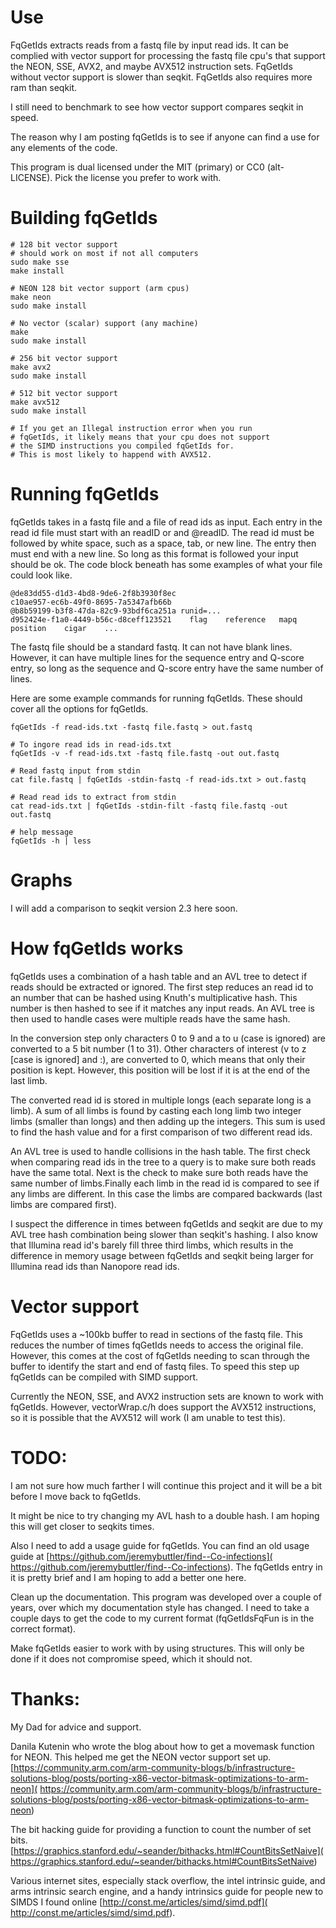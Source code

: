# Use

FqGetIds extracts reads from a fastq file by input read
  ids. It can be complied with vector support for
  processing the fastq file cpu's that support the NEON,
  SSE, AVX2, and maybe AVX512 instruction sets. FqGetIds
  without vector support is slower than seqkit. FqGetIds
  also requires more ram than seqkit.

I still need to benchmark to see how vector support
  compares seqkit in speed.

The reason why I am posting fqGetIds is to see if anyone
  can find a use for any elements of the code.

This program is dual licensed under the MIT (primary) or
  CC0 (alt-LICENSE). Pick the license you prefer to work
  with.

# Building fqGetIds

```
# 128 bit vector support
# should work on most if not all computers
sudo make sse
make install

# NEON 128 bit vector support (arm cpus)
make neon
sudo make install

# No vector (scalar) support (any machine)
make
sudo make install

# 256 bit vector support
make avx2
sudo make install

# 512 bit vector support
make avx512
sudo make install

# If you get an Illegal instruction error when you run
# fqGetIds, it likely means that your cpu does not support
# the SIMD instructions you compiled fqGetIds for.
# This is most likely to happend with AVX512.
```

# Running fqGetIds

fqGetIds takes in a fastq file and a file of read ids as
  input. Each entry in the read id file must start with
  an readID or and @readID. The read id must be followed by
  white space, such as a space, tab, or new line. The entry
  then must end with a new line. So long as this format is
  followed your input should be ok. The code block beneath
  has some examples of what your file could look like.

```
@de83dd55-d1d3-4bd8-9de6-2f8b3930f8ec
c10ae957-ec6b-49f0-8695-7a5347afb66b
@b8b59199-b3f8-47da-82c9-93bdf6ca251a runid=...
d952424e-f1a0-4449-b56c-d8ceff123521	flag	reference	mapq	position	cigar	 ...
```

The fastq file should be a standard fastq. It can not have
  blank lines. However, it can have multiple lines for the
  sequence entry and Q-score entry, so long as the sequence
  and Q-score entry have the same number of lines.

Here are some example commands for running fqGetIds. These
  should cover all the options for fqGetIds.

```
fqGetIds -f read-ids.txt -fastq file.fastq > out.fastq

# To ingore read ids in read-ids.txt
fqGetIds -v -f read-ids.txt -fastq file.fastq -out out.fastq

# Read fastq input from stdin
cat file.fastq | fqGetIds -stdin-fastq -f read-ids.txt > out.fastq

# Read read ids to extract from stdin
cat read-ids.txt | fqGetIds -stdin-filt -fastq file.fastq -out out.fastq

# help message
fqGetIds -h | less
```

# Graphs

I will add a comparison to seqkit version 2.3 here soon.

# How fqGetIds works

fqGetIds uses a combination of a hash table and an AVL tree
  to detect if reads should be extracted or ignored. The
  first step reduces an read id to an number that can be
  hashed using Knuth's multiplicative hash. This number is
  then hashed to see if it matches any input reads. An AVL
  tree is then used to handle cases were multiple reads
  have the same hash.

In the conversion step only characters 0 to 9 and a to u
  (case is ignored) are converted to a 5 bit number (1 to
  31). Other characters of interest (v to z [case is
  ignored] and :), are converted to 0, which means that
  only their position is kept. However, this position will
  be lost if it is at the end of the last limb.

The converted read id is stored in multiple longs (each
  separate long is a limb). A sum of all limbs is found by
  casting each long limb two integer limbs (smaller than
  longs) and then adding up the integers. This sum is used
  to find the hash value and for a first comparison of two
  different read ids.

An AVL tree is used to handle collisions in the hash table.
  The first check when comparing read ids in the tree to
  a query is to make sure both reads have the same total.
  Next is the check to make sure both reads have the same
  number of limbs.Finally each limb in the read id is
  compared to see if any limbs are different. In this case
  the limbs are compared backwards (last limbs are compared
  first).

I suspect the difference in times between fqGetIds and
  seqkit are due to my AVL tree hash combination being
  slower than seqkit's hashing. I also know that Illumina
  read id's barely fill three third limbs, which results in
  the difference in memory usage between fqGetIds and
  seqkit being larger for Illumina read ids than Nanopore
  read ids.

# Vector support

FqGetIds uses a ~100kb buffer to read in sections of the
  fastq file. This reduces the number of times fqGetIds
  needs to access the original file. However, this comes
  at the cost of fqGetIds needing to scan through the
  buffer to identify the start and end of fastq files.
  To speed this step up fqGetIds can be compiled with 
  SIMD support.

Currently the NEON, SSE, and AVX2 instruction sets are
  known to work with fqGetIds. However, vectorWrap.c/h
  does support the AVX512 instructions, so it is possible
  that the AVX512 will work (I am unable to test this).

# TODO:

I am not sure how much farther I will continue this
  project and it will be a bit before I move back to
  fqGetIds.

It might be nice to try changing my AVL hash to a double
  hash. I am hoping this will get closer to seqkits times.

Also I need to add a usage guide for fqGetIds. You can find
  an old usage guide at
  [https://github.com/jeremybuttler/find--Co-infections](
  https://github.com/jeremybuttler/find--Co-infections).
  The fqGetIds entry in it is pretty brief and I am hoping
  to add a better one here.

Clean up the documentation. This program was developed over
  a couple of years, over which my documentation style has
  changed. I need to take a couple days to get the code to
  my current format (fqGetIdsFqFun is in the correct
  format).

Make fqGetIds easier to work with by using structures. This
  will only be done if it does not compromise speed, which
  it should not.

# Thanks:

My Dad for advice and support.

Danila Kutenin who wrote the blog about how to get a
  movemask function for NEON. This helped me get the NEON
  vector support set up.
  [https://community.arm.com/arm-community-blogs/b/infrastructure-solutions-blog/posts/porting-x86-vector-bitmask-optimizations-to-arm-neon](
  https://community.arm.com/arm-community-blogs/b/infrastructure-solutions-blog/posts/porting-x86-vector-bitmask-optimizations-to-arm-neon)

The bit hacking guide for providing a function to count
  the number of set bits.
[https://graphics.stanford.edu/~seander/bithacks.html#CountBitsSetNaive](
 https://graphics.stanford.edu/~seander/bithacks.html#CountBitsSetNaive)

Various internet sites, especially stack overflow, the
  intel intrinsic guide, and arms intrinsic search engine,
  and a handy intrinsics guide for people new to SIMDS I
  found online [http://const.me/articles/simd/simd.pdf](
  http://const.me/articles/simd/simd.pdf).
